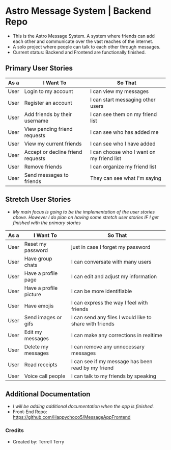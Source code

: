 # Astro Message System | Backend Repo
- This is the Astro Message System. A system where friends can add each other and communicate over the vast reaches of the internet.
- A solo project where people can talk to each other through messages.
- Current status: Backend and Frontend are functionally finished.
## Primary User Stories
|As a| I Want To|So That|
|----|----------|-------|
|User|Login to my account|I can view my messages|
|User|Register an account|I can start messaging other users|
|User|Add friends by their username|I can see them on my friend list|
|User|View pending friend requests|I can see who has added me|
|User|View my current friends|I can see who I have added|
|User|Accept or decline friend requests|I can choose who I want on my friend list|
|User|Remove friends|I can organize my friend list|
|User|Send messages to friends|They can see what I'm saying|
## Stretch User Stories
- *My main focus is going to be the implementation of the user stories above. However I do plan on having some stretch user stories IF I get finished with the primary stories*

|As a| I Want To|So That|
|----|-----------|-------|
|User|Reset my password|just in case I forget my password|
|User|Have group chats|I can conversate with many users|
|User|Have a profile page|I can edit and adjust my information|
|User|Have a profile picture|I can be more identifiable|
|User|Have emojis|I can express the way I feel with friends|
|User|Send images or gifs|I can send any files I would like to share with friends|
|User|Edit my messages|I can make any corrections in realtime|
|User|Delete my messages|I can remove any unnecessary messages|
|User|Read receipts|I can see if my message has been read by my friend|
|User|Voice call people|I can talk to my friends by speaking|
## Additional Documentation
- *I will be adding additional documentation when the app is finished.*
- Front-End Repo: https://github.com/Happychoco5/MessageAppFrontend
### Credits
- Created by: Terrell Terry
